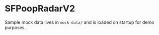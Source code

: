 # SFPoopRadarV2

Sample mock data lives in `mock-data/` and is loaded on startup for demo purposes.

